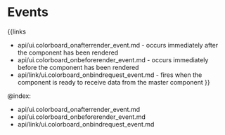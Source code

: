
Events
=======

{{links
- api/ui.colorboard_onafterrender_event.md - occurs immediately after the component has been rendered
- api/ui.colorboard_onbeforerender_event.md - occurs immediately before the component has been rendered
- api/link/ui.colorboard_onbindrequest_event.md - fires when the component is ready to receive data from the master component
}}

@index:
- api/ui.colorboard_onafterrender_event.md
- api/ui.colorboard_onbeforerender_event.md
- api/link/ui.colorboard_onbindrequest_event.md


